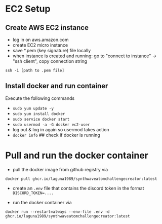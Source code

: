 # EC2 Setup

## Create AWS EC2 instance

* log in on aws.amazon.com
* create EC2 micro instance
* save *.pem (key signature) file locally
* when instance is created and running: go to "connect to instance" -> "ssh client", copy connection string

```
ssh -i [path to .pem file]
```

## Install docker and run container

Execute the following commands

* `sudo yum update -y`
* `sudo yum install docker`
* `sudo service docker start`
* `sudo usermod -a -G docker ec2-user`
* log out & log in again so usermod takes action
* `docker info` ## check if docker is running

# Pull and run the docker container

* pull the docker image from github registry via

``` 
docker pull ghcr.io/laguna1989/synthwaveatomchallengecreator:latest
```

* create an `.env` file that contains the discord token in the format
  `DISCORD_TOKEN=....`

* run the docker container via

```
docker run --restart=always --env-file .env -d ghcr.io/laguna1989/synthwaveatomchallengecreator:latest
```
